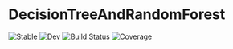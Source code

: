 # DecisionTreeAndRandomForest

[![Stable](https://img.shields.io/badge/docs-stable-blue.svg)](https://marleenlukei.github.io/DecisionTreeAndRandomForest.jl/stable/)
[![Dev](https://img.shields.io/badge/docs-dev-blue.svg)](https://marleenlukei.github.io/DecisionTreeAndRandomForest.jl/dev/)
[![Build Status](https://github.com/marleenlukei/DecisionTreeAndRandomForest.jl/actions/workflows/CI.yml/badge.svg?branch=master)](https://github.com/marleenlukei/DecisionTreeAndRandomForest.jl/actions/workflows/CI.yml?query=branch%3Amaster)
[![Coverage](https://codecov.io/gh/marleenlukei/DecisionTreeAndRandomForest.jl/branch/master/graph/badge.svg)](https://codecov.io/gh/marleenlukei/DecisionTreeAndRandomForest.jl)
